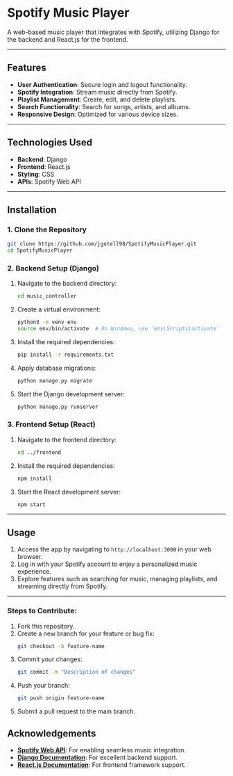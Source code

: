 # Spotify Music Player

A web-based music player that integrates with Spotify, utilizing Django for the backend and React.js for the frontend.

---

## Features

- **User Authentication**: Secure login and logout functionality.
- **Spotify Integration**: Stream music directly from Spotify.
- **Playlist Management**: Create, edit, and delete playlists.
- **Search Functionality**: Search for songs, artists, and albums.
- **Responsive Design**: Optimized for various device sizes.

---

## Technologies Used

- **Backend**: Django
- **Frontend**: React.js
- **Styling**: CSS
- **APIs**: Spotify Web API

---

## Installation

### 1. Clone the Repository

```bash
git clone https://github.com/jgotell98/SpotifyMusicPlayer.git
cd SpotifyMusicPlayer
```

### 2. Backend Setup (Django)

1. Navigate to the backend directory:
   ```bash
   cd music_controller
   ```

2. Create a virtual environment:
   ```bash
   python3 -m venv env
   source env/bin/activate  # On Windows, use `env\Scripts\activate`
   ```

3. Install the required dependencies:
   ```bash
   pip install -r requirements.txt
   ```

4. Apply database migrations:
   ```bash
   python manage.py migrate
   ```

5. Start the Django development server:
   ```bash
   python manage.py runserver
   ```

### 3. Frontend Setup (React)

1. Navigate to the frontend directory:
   ```bash
   cd ../frontend
   ```

2. Install the required dependencies:
   ```bash
   npm install
   ```

3. Start the React development server:
   ```bash
   npm start
   ```

---

## Usage

1. Access the app by navigating to `http://localhost:3000` in your web browser.
2. Log in with your Spotify account to enjoy a personalized music experience.
3. Explore features such as searching for music, managing playlists, and streaming directly from Spotify.

---


### Steps to Contribute:

1. Fork this repository.
2. Create a new branch for your feature or bug fix:
   ```bash
   git checkout -b feature-name
   ```
3. Commit your changes:
   ```bash
   git commit -m "Description of changes"
   ```
4. Push your branch:
   ```bash
   git push origin feature-name
   ```
5. Submit a pull request to the main branch.


## Acknowledgements

- **[Spotify Web API](https://developer.spotify.com/documentation/web-api/)**: For enabling seamless music integration.
- **[Django Documentation](https://docs.djangoproject.com/)**: For excellent backend support.
- **[React.js Documentation](https://reactjs.org/docs/getting-started.html)**: For frontend framework support.

